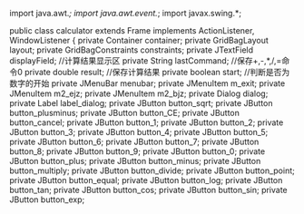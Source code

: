 import java.awt.*;
import java.awt.event.*;
import javax.swing.*;

public class calculator extends Frame implements ActionListener, WindowListener
{
    private Container container;
    private GridBagLayout layout;
    private GridBagConstraints constraints; 
    private JTextField displayField;         //计算结果显示区
    private String lastCommand;           //保存+,-,*,/,=命令0
    private double result;               //保存计算结果
    private boolean start;           //判断是否为数字的开始
    private JMenuBar menubar;
    private JMenuItem m_exit;
    private JMenuItem m2_ejz;
    private JMenuItem m2_bjz;
    private Dialog dialog;
    private Label label_dialog;
    private JButton button_sqrt;
    private JButton button_plusminus;
    private JButton button_CE;
    private JButton button_cancel;
    private JButton button_1;
    private JButton button_2;
    private JButton button_3;
    private JButton button_4;
    private JButton button_5;
    private JButton button_6;
    private JButton button_7;
    private JButton button_8;
    private JButton button_9;
    private JButton button_0;
    private JButton button_plus;
    private JButton button_minus;
    private JButton button_multiply;
    private JButton button_divide;
    private JButton button_point;
    private JButton button_equal;
    private JButton button_log;
    private JButton button_tan;
    private JButton button_cos;
    private JButton button_sin;
    private JButton button_exp;

